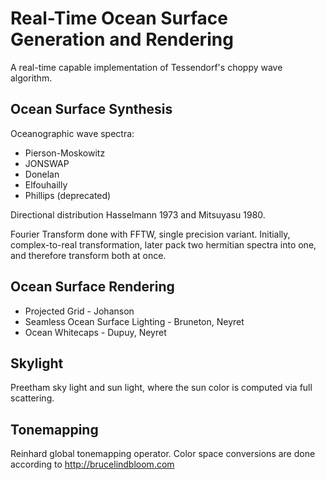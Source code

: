 # Real-Time Ocean Surface Generation and Rendering
A real-time capable implementation of Tessendorf's choppy wave algorithm.

## Ocean Surface Synthesis
Oceanographic wave spectra:
* Pierson-Moskowitz
* JONSWAP
* Donelan
* Elfouhailly
* Phillips (deprecated)

Directional distribution Hasselmann 1973 and Mitsuyasu 1980.

Fourier Transform done with FFTW, single precision variant. Initially, complex-to-real transformation, later pack two hermitian spectra into one, and therefore transform both at once.

## Ocean Surface Rendering
* Projected Grid - Johanson
* Seamless Ocean Surface Lighting - Bruneton, Neyret
* Ocean Whitecaps - Dupuy, Neyret

## Skylight
Preetham sky light and sun light, where the sun color is computed via full scattering.

## Tonemapping
Reinhard global tonemapping operator. Color space conversions are done according to http://brucelindbloom.com
